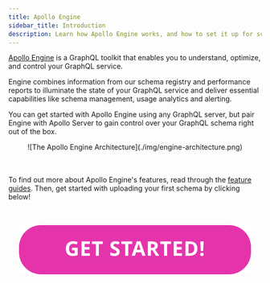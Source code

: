 ```yaml
---
title: Apollo Engine
sidebar_title: Introduction
description: Learn how Apollo Engine works, and how to set it up for schema management, usage analytics, and more.
---
```


[Apollo Engine](https://www.apollographql.com/engine/) is a GraphQL toolkit that enables you to understand, optimize, and control your GraphQL service.

Engine combines information from our schema registry and performance reports to illuminate the state of your GraphQL service and deliver essential capabilities like schema management, usage analytics and alerting.

You can get started with Apollo Engine using any GraphQL server, but pair Engine with Apollo Server to gain control over your GraphQL schema right out of the box.

<div style="text-align:center">
![The Apollo Engine Architecture](./img/engine-architecture.png)
</div>
<br></br>

To find out more about Apollo Engine's features, read through the [feature guides](./features/).  Then, get started with uploading your first schema by clicking below!

<br/>
<br/>
<div align="center">
  <a href="https://engine.apollographql.com/">
    <img src="./img/index-get-started.svg">
  </a>
</div>
